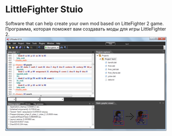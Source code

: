 # LittleFighter Stuio
Software that can help create your own mod based on LitteFighter 2 game.
Программа, которая поможет вам создавать моды для игры LittleFighter 2.
![Скриншот программы](https://github.com/wirwl/lfs/blob/master/readme.png)
